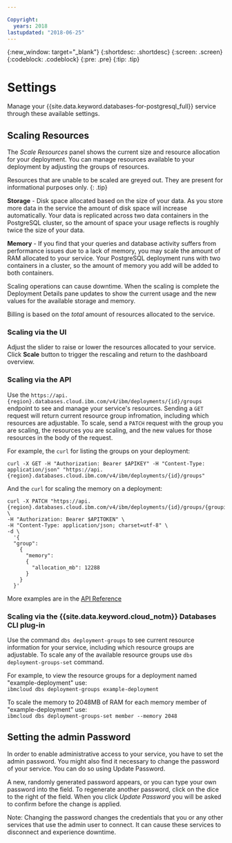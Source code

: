 ```yaml
---

Copyright:
  years: 2018
lastupdated: "2018-06-25"
---
```


{:new_window: target="_blank"}
{:shortdesc: .shortdesc}
{:screen: .screen}
{:codeblock: .codeblock}
{:pre: .pre}
{:tip: .tip}

# Settings

Manage your {{site.data.keyword.databases-for-postgresql_full}} service through these available settings.

## Scaling Resources

The _Scale Resources_ panel shows the current size and resource allocation for your deployment. You can manage resources available to your deployment by adjusting the groups of resources. 

Resources that are unable to be scaled are greyed out. They are present for informational purposes only.
{: .tip} 

**Storage** - Disk space allocated based on the size of your data. As you store more data in the service the amount of disk space will increase automatically. Your data is replicated across two data containers in the PostgreSQL cluster, so the amount of space your usage reflects is roughly twice the size of your data. 

**Memory** - If you find that your queries and database activity suffers from performance issues due to a lack of memory, you may scale the amount of RAM allocated to your service. Your PostgreSQL deployment runs with two containers in a cluster, so the amount of memory you add will be added to both containers. 

Scaling operations can cause downtime. When the scaling is complete the Deployment Details pane updates to show the current usage and the new values for the available storage and memory. 

Billing is based on the _total_ amount of resources allocated to the service. 

### Scaling via the UI

Adjust the slider to raise or lower the resources allocated to your service. Click **Scale** button to trigger the rescaling and return to the dashboard overview.

### Scaling via the API

Use the `https://api.{region}.databases.cloud.ibm.com/v4/ibm/deployments/{id}/groups` endpoint to see and manage your service's resources. Sending a `GET` request will return current resource group infromation, including which resources are adjustable. To scale, send a `PATCH` request with the group you are scaling, the resources you are scaling, and the new values for those resources in the body of the request. 

For example, the `curl` for listing the groups on your deployment:
```
curl -X GET -H "Authorization: Bearer $APIKEY" -H "Content-Type: application/json" "https://api.{region}.databases.cloud.ibm.com/v4/ibm/deployments/{id}/groups"
```

And the `curl` for scaling the memory on a deployment:
```
curl -X PATCH "https://api.{region}.databases.cloud.ibm.com/v4/ibm/deployments/{id}/groups/{groupid}" \
-H "Authorization: Bearer $APITOKEN" \
-H "Content-Type: application/json; charset=utf-8" \
-d \
  '{
  "group": 
    {
      "memory":
      {
        "allocation_mb": 12288
      }
    }
  }'
```
More examples are in the [API Reference](https://pages.github.ibm.com/compose/apidocs/apiv4doc-static.html#tag/Scaling)

### Scaling via the {{site.data.keyword.cloud_notm}} Databases CLI plug-in

Use the command `dbs deployment-groups` to see current resource information for your service, including which resource groups are adjustable. To scale any of the available resource groups use `dbs deployment-groups-set` command. 

For example, to view the resource groups for a deployment named "example-deployment" use:  
`ibmcloud dbs deployment-groups example-deployment`

To scale the memory to 2048MB of RAM for each memory member of "example-deployment" use:  
`ibmcloud dbs deployment-groups-set member --memory 2048`

## Setting the admin Password

In order to enable administrative access to your service, you have to set the admin password. You might also find it necessary to change the password of your service. You can do so using Update Password.

A new, randomly generated password appears, or you can type your own password into the field. To regenerate another password, click on the dice to the right of the field. When you click *Update Password* you will be asked to confirm before the change is applied. 

Note: Changing the password changes the credentials that you or any other services that use the admin user to connect. It can cause these services to disconnect and experience downtime.